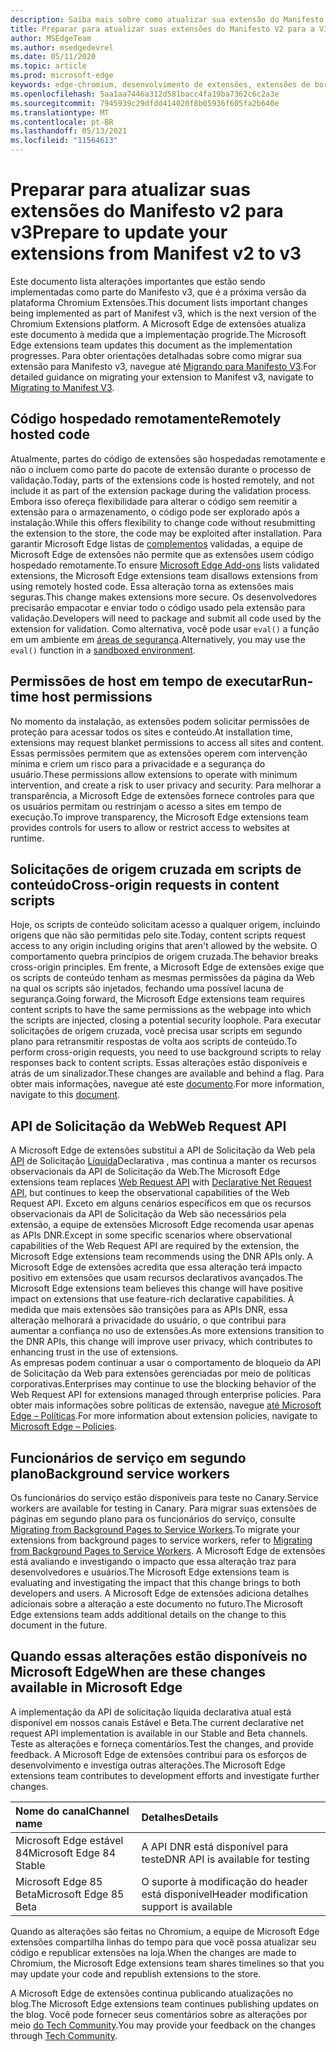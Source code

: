 ```yaml
---
description: Saiba mais sobre como atualizar sua extensão do Manifesto V2 para v3
title: Preparar para atualizar suas extensões do Manifesto V2 para a V3
author: MSEdgeTeam
ms.author: msedgedevrel
ms.date: 05/11/2020
ms.topic: article
ms.prod: microsoft-edge
keywords: edge-chromium, desenvolvimento de extensões, extensões de borda, extensões de navegador, complementos, desenvolvedor, manifesto v3, migrar para manifesto v3
ms.openlocfilehash: 5aa1aa7446a312d581bacc4fa19ba7362c6c2a3e
ms.sourcegitcommit: 7945939c29dfdd414020f8b05936f605fa2b640e
ms.translationtype: MT
ms.contentlocale: pt-BR
ms.lasthandoff: 05/13/2021
ms.locfileid: "11564613"
---
```

# <a name="prepare-to-update-your-extensions-from-manifest-v2-to-v3"></a><span data-ttu-id="f716d-104">Preparar para atualizar suas extensões do Manifesto v2 para v3</span><span class="sxs-lookup"><span data-stu-id="f716d-104">Prepare to update your extensions from Manifest v2 to v3</span></span>  

<span data-ttu-id="f716d-105">Este documento lista alterações importantes que estão sendo implementadas como parte do Manifesto v3, que é a próxima versão da plataforma Chromium Extensões.</span><span class="sxs-lookup"><span data-stu-id="f716d-105">This document lists important changes being implemented as part of Manifest v3, which is the next version of the Chromium Extensions platform.</span></span>  <span data-ttu-id="f716d-106">A Microsoft Edge de extensões atualiza este documento à medida que a implementação progride.</span><span class="sxs-lookup"><span data-stu-id="f716d-106">The Microsoft Edge extensions team updates this document as the implementation progresses.</span></span>  <span data-ttu-id="f716d-107">Para obter orientações detalhadas sobre como migrar sua extensão para Manifesto v3, navegue até [Migrando para Manifesto V3][ChromeDeveloperDocsExtensionsMv3Mv3MigrationChecklist].</span><span class="sxs-lookup"><span data-stu-id="f716d-107">For detailed guidance on migrating your extension to Manifest v3, navigate to [Migrating to Manifest V3][ChromeDeveloperDocsExtensionsMv3Mv3MigrationChecklist].</span></span>  

## <a name="remotely-hosted-code"></a><span data-ttu-id="f716d-108">Código hospedado remotamente</span><span class="sxs-lookup"><span data-stu-id="f716d-108">Remotely hosted code</span></span>  

<span data-ttu-id="f716d-109">Atualmente, partes do código de extensões são hospedadas remotamente e não o incluem como parte do pacote de extensão durante o processo de validação.</span><span class="sxs-lookup"><span data-stu-id="f716d-109">Today, parts of the extensions code is hosted remotely, and not include it as part of the extension package during the validation process.</span></span>  <span data-ttu-id="f716d-110">Embora isso ofereça flexibilidade para alterar o código sem reemitir a extensão para o armazenamento, o código pode ser explorado após a instalação.</span><span class="sxs-lookup"><span data-stu-id="f716d-110">While this offers flexibility to change code without resubmitting the extension to the store, the code may be exploited after installation.</span></span>  <span data-ttu-id="f716d-111">Para garantir Microsoft Edge listas de [complementos][MicrosoftMicrosoftedgeAddons] validadas, a equipe de Microsoft Edge de extensões não permite que as extensões usem código hospedado remotamente.</span><span class="sxs-lookup"><span data-stu-id="f716d-111">To ensure [Microsoft Edge Add-ons][MicrosoftMicrosoftedgeAddons] lists validated extensions, the Microsoft Edge extensions team disallows extensions from using remotely hosted code.</span></span>  <span data-ttu-id="f716d-112">Essa alteração torna as extensões mais seguras.</span><span class="sxs-lookup"><span data-stu-id="f716d-112">This change makes extensions more secure.</span></span>  <span data-ttu-id="f716d-113">Os desenvolvedores precisarão empacotar e enviar todo o código usado pela extensão para validação.</span><span class="sxs-lookup"><span data-stu-id="f716d-113">Developers will need to package and submit all code used by the extension for validation.</span></span>  <span data-ttu-id="f716d-114">Como alternativa, você pode usar `eval()` a função em um ambiente em [áreas de segurança][ChromeDeveloperDocsExtensionsMv2Sandboxingeval].</span><span class="sxs-lookup"><span data-stu-id="f716d-114">Alternatively, you may use the `eval()` function in a [sandboxed environment][ChromeDeveloperDocsExtensionsMv2Sandboxingeval].</span></span>  

## <a name="run-time-host-permissions"></a><span data-ttu-id="f716d-115">Permissões de host em tempo de executar</span><span class="sxs-lookup"><span data-stu-id="f716d-115">Run-time host permissions</span></span>  

<span data-ttu-id="f716d-116">No momento da instalação, as extensões podem solicitar permissões de proteção para acessar todos os sites e conteúdo.</span><span class="sxs-lookup"><span data-stu-id="f716d-116">At installation time, extensions may request blanket permissions to access all sites and content.</span></span>  <span data-ttu-id="f716d-117">Essas permissões permitem que as extensões operem com intervenção mínima e criem um risco para a privacidade e a segurança do usuário.</span><span class="sxs-lookup"><span data-stu-id="f716d-117">These permissions allow extensions to operate with minimum intervention, and create a risk to user privacy and security.</span></span>  <span data-ttu-id="f716d-118">Para melhorar a transparência, a Microsoft Edge de extensões fornece controles para que os usuários permitam ou restrinjam o acesso a sites em tempo de execução.</span><span class="sxs-lookup"><span data-stu-id="f716d-118">To improve transparency, the Microsoft Edge extensions team provides controls for users to allow or restrict access to websites at runtime.</span></span>  

## <a name="cross-origin-requests-in-content-scripts"></a><span data-ttu-id="f716d-119">Solicitações de origem cruzada em scripts de conteúdo</span><span class="sxs-lookup"><span data-stu-id="f716d-119">Cross-origin requests in content scripts</span></span>  

<span data-ttu-id="f716d-120">Hoje, os scripts de conteúdo solicitam acesso a qualquer origem, incluindo origens que não são permitidas pelo site.</span><span class="sxs-lookup"><span data-stu-id="f716d-120">Today, content scripts request access to any origin including origins that aren't allowed by the website.</span></span>  <span data-ttu-id="f716d-121">O comportamento quebra princípios de origem cruzada.</span><span class="sxs-lookup"><span data-stu-id="f716d-121">The behavior breaks cross-origin principles.</span></span>  <span data-ttu-id="f716d-122">Em frente, a Microsoft Edge de extensões exige que os scripts de conteúdo tenham as mesmas permissões da página da Web na qual os scripts são injetados, fechando uma possível lacuna de segurança.</span><span class="sxs-lookup"><span data-stu-id="f716d-122">Going forward, the Microsoft Edge extensions team requires content scripts to have the same permissions as the webpage into which the scripts are injected, closing a potential security loophole.</span></span>  <span data-ttu-id="f716d-123">Para executar solicitações de origem cruzada, você precisa usar scripts em segundo plano para retransmitir respostas de volta aos scripts de conteúdo.</span><span class="sxs-lookup"><span data-stu-id="f716d-123">To perform cross-origin requests, you need to use background scripts to relay responses back to content scripts.</span></span>  <span data-ttu-id="f716d-124">Essas alterações estão disponíveis e atrás de um sinalizador.</span><span class="sxs-lookup"><span data-stu-id="f716d-124">These changes are available and behind a flag.</span></span>  <span data-ttu-id="f716d-125">Para obter mais informações, navegue até este [documento][ChromiumHomeChromiumSecurityExtensionContentScriptFetches].</span><span class="sxs-lookup"><span data-stu-id="f716d-125">For more information, navigate to this [document][ChromiumHomeChromiumSecurityExtensionContentScriptFetches].</span></span>  

## <a name="web-request-api"></a><span data-ttu-id="f716d-126">API de Solicitação da Web</span><span class="sxs-lookup"><span data-stu-id="f716d-126">Web Request API</span></span>  

<span data-ttu-id="f716d-127">A Microsoft Edge de extensões substitui a API de Solicitação da Web pela [API][ChromeDeveloperDocsExtensionsReferenceWebrequest] de Solicitação [Líquida][ChromeDeveloperDocsExtensionsReferenceDeclarativenetrequest]Declarativa , mas continua a manter os recursos observacionais da API de Solicitação da Web.</span><span class="sxs-lookup"><span data-stu-id="f716d-127">The Microsoft Edge extensions team replaces [Web Request API][ChromeDeveloperDocsExtensionsReferenceWebrequest] with [Declarative Net Request API][ChromeDeveloperDocsExtensionsReferenceDeclarativenetrequest], but continues to keep the observational capabilities of the Web Request API.</span></span>  <span data-ttu-id="f716d-128">Exceto em alguns cenários específicos em que os recursos observacionais da API de Solicitação da Web são necessários pela extensão, a equipe de extensões Microsoft Edge recomenda usar apenas as APIs DNR.</span><span class="sxs-lookup"><span data-stu-id="f716d-128">Except in some specific scenarios where observational capabilities of the Web Request API are required by the extension, the Microsoft Edge extensions team recommends using the DNR APIs only.</span></span>  <span data-ttu-id="f716d-129">A Microsoft Edge de extensões acredita que essa alteração terá impacto positivo em extensões que usam recursos declarativos avançados.</span><span class="sxs-lookup"><span data-stu-id="f716d-129">The Microsoft Edge extensions team believes this change will have positive impact on extensions that use feature-rich declarative capabilities.</span></span>  <span data-ttu-id="f716d-130">À medida que mais extensões são transições para as APIs DNR, essa alteração melhorará a privacidade do usuário, o que contribui para aumentar a confiança no uso de extensões.</span><span class="sxs-lookup"><span data-stu-id="f716d-130">As more extensions transition to the DNR APIs, this change will improve user privacy, which contributes to enhancing trust in the use of extensions.</span></span>  
<span data-ttu-id="f716d-131">As empresas podem continuar a usar o comportamento de bloqueio da API de Solicitação da Web para extensões gerenciadas por meio de políticas corporativas.</span><span class="sxs-lookup"><span data-stu-id="f716d-131">Enterprises may continue to use the blocking behavior of the Web Request API for extensions managed through enterprise policies.</span></span>  <span data-ttu-id="f716d-132">Para obter mais informações sobre políticas de extensão, navegue [até Microsoft Edge – Políticas][DeployedgeMicrosoftEdgePoliciesExtensions].</span><span class="sxs-lookup"><span data-stu-id="f716d-132">For more information about extension policies, navigate to [Microsoft Edge – Policies][DeployedgeMicrosoftEdgePoliciesExtensions].</span></span>  

## <a name="background-service-workers"></a><span data-ttu-id="f716d-133">Funcionários de serviço em segundo plano</span><span class="sxs-lookup"><span data-stu-id="f716d-133">Background service workers</span></span>  
 
<span data-ttu-id="f716d-134">Os funcionários do serviço estão disponíveis para teste no Canary.</span><span class="sxs-lookup"><span data-stu-id="f716d-134">Service workers are available for testing in Canary.</span></span>  <span data-ttu-id="f716d-135">Para migrar suas extensões de páginas em segundo plano para os funcionários do serviço, consulte [Migrating from Background Pages to Service Workers][ChromeDeveloperDocsExtensionsMv3MigratingToServiceWorkers].</span><span class="sxs-lookup"><span data-stu-id="f716d-135">To migrate your extensions from background pages to service workers, refer to [Migrating from Background Pages to Service Workers][ChromeDeveloperDocsExtensionsMv3MigratingToServiceWorkers].</span></span>  <span data-ttu-id="f716d-136">A Microsoft Edge de extensões está avaliando e investigando o impacto que essa alteração traz para desenvolvedores e usuários.</span><span class="sxs-lookup"><span data-stu-id="f716d-136">The Microsoft Edge extensions team is evaluating and investigating the impact that this change brings to both developers and users.</span></span>  <span data-ttu-id="f716d-137">A Microsoft Edge de extensões adiciona detalhes adicionais sobre a alteração a este documento no futuro.</span><span class="sxs-lookup"><span data-stu-id="f716d-137">The Microsoft Edge extensions team adds additional details on the change to this document in the future.</span></span>  

## <a name="when-are-these-changes-available-in-microsoft-edge"></a><span data-ttu-id="f716d-138">Quando essas alterações estão disponíveis no Microsoft Edge</span><span class="sxs-lookup"><span data-stu-id="f716d-138">When are these changes available in Microsoft Edge</span></span>  

<span data-ttu-id="f716d-139">A implementação da API de solicitação líquida declarativa atual está disponível em nossos canais Estável e Beta.</span><span class="sxs-lookup"><span data-stu-id="f716d-139">The current declarative net request API implementation is available in our Stable and Beta channels.</span></span>  <span data-ttu-id="f716d-140">Teste as alterações e forneça comentários.</span><span class="sxs-lookup"><span data-stu-id="f716d-140">Test the changes, and provide feedback.</span></span>  <span data-ttu-id="f716d-141">A Microsoft Edge de extensões contribui para os esforços de desenvolvimento e investiga outras alterações.</span><span class="sxs-lookup"><span data-stu-id="f716d-141">The Microsoft Edge extensions team contributes to development efforts and investigate further changes.</span></span>  

| <span data-ttu-id="f716d-142">Nome do canal</span><span class="sxs-lookup"><span data-stu-id="f716d-142">Channel name</span></span> | <span data-ttu-id="f716d-143">Detalhes</span><span class="sxs-lookup"><span data-stu-id="f716d-143">Details</span></span> |  
|:--- |:--- |  
| <span data-ttu-id="f716d-144">Microsoft Edge estável 84</span><span class="sxs-lookup"><span data-stu-id="f716d-144">Microsoft Edge 84 Stable</span></span> | <span data-ttu-id="f716d-145">A API DNR está disponível para teste</span><span class="sxs-lookup"><span data-stu-id="f716d-145">DNR API is available for testing</span></span> |  
| <span data-ttu-id="f716d-146">Microsoft Edge 85 Beta</span><span class="sxs-lookup"><span data-stu-id="f716d-146">Microsoft Edge 85 Beta</span></span> | <span data-ttu-id="f716d-147">O suporte à modificação do header está disponível</span><span class="sxs-lookup"><span data-stu-id="f716d-147">Header modification support is available</span></span>|  

<span data-ttu-id="f716d-148">Quando as alterações são feitas no Chromium, a equipe de Microsoft Edge extensões compartilha linhas do tempo para que você possa atualizar seu código e republicar extensões na loja.</span><span class="sxs-lookup"><span data-stu-id="f716d-148">When the changes are made to Chromium, the Microsoft Edge extensions team shares timelines so that you may update your code and republish extensions to the store.</span></span>  

<span data-ttu-id="f716d-149">A Microsoft Edge de extensões continua publicando atualizações no blog.</span><span class="sxs-lookup"><span data-stu-id="f716d-149">The Microsoft Edge extensions team continues publishing updates on the blog.</span></span>  <span data-ttu-id="f716d-150">Você pode fornecer seus comentários sobre as alterações por meio [do Tech Community][MicrosoftTechcommunityT5ArticlesManifestV3ChnagesAreNowAvailableInMicrosoftEdgeMP1780254].</span><span class="sxs-lookup"><span data-stu-id="f716d-150">You may provide your feedback on the changes through [Tech Community][MicrosoftTechcommunityT5ArticlesManifestV3ChnagesAreNowAvailableInMicrosoftEdgeMP1780254].</span></span>

<!-- links -->  

[DeployedgeMicrosoftEdgePoliciesExtensions]: /deployedge/microsoft-edge-policies#extensions "Extensões - Microsoft Edge - Políticas | Microsoft Docs"  

[MicrosoftMicrosoftedgeAddons]: https://microsoftedge.microsoft.com/addons "Microsoft Edge Complementos"  

[MicrosoftTechcommunityT5ArticlesManifestV3ChnagesAreNowAvailableInMicrosoftEdgeMP1780254]: https://techcommunity.microsoft.com/t5/articles/manifest-v3-changes-are-now-available-in-microsoft-edge/m-p/1780254 "As alterações do Manifesto V3 agora estão disponíveis no Microsoft Edge | Microsoft Tech Community"  

[ChromeDeveloperDocsExtensionsMv2Sandboxingeval]: https://developer.chrome.com/docs/extensions/mv2/sandboxingEval "Usando a avaliação em extensões do Chrome | Desenvolvedores do Chrome"  
[ChromeDeveloperDocsExtensionsMv3MigratingToServiceWorkers]:  https://developer.chrome.com/docs/extensions/mv3/migrating_to_service_workers "Migrando de páginas em segundo plano para funcionários de serviço | Desenvolvedores do Chrome"  
[ChromeDeveloperDocsExtensionsMv3Mv3MigrationChecklist]: https://developer.chrome.com/docs/extensions/mv3/mv3-migration-checklist "Lista de verificação de migração de manifesto V3 | Desenvolvedores do Chrome"    

[ChromeDeveloperDocsExtensionsReferenceDeclarativenetrequest]: https://developer.chrome.com/docs/extensions/reference/declarativeNetRequest "chrome.declarativeNetRequest | Desenvolvedores do Chrome"  
[ChromeDeveloperDocsExtensionsReferenceWebrequest]: https://developer.chrome.com/docs/extensions/reference/webRequest "chrome.webRequest | Desenvolvedores do Chrome"  

[ChromiumHomeChromiumSecurityExtensionContentScriptFetches]: https://www.chromium.org/Home/chromium-security/extension-content-script-fetches "Alterações nas solicitações de origem cruzada em scripts de conteúdo de extensão do Chrome | Os Chromium projetos"  
